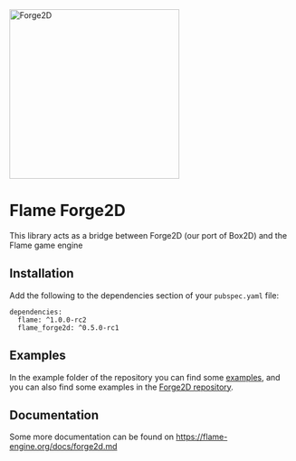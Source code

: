 <img alt="Forge2D" src="https://raw.githubusercontent.com/flame-engine/forge2d/master/design/with-text.png" width="300" />

# Flame Forge2D

This library acts as a bridge between Forge2D (our port of Box2D) and the Flame game engine

## Installation
Add the following to the dependencies section of your `pubspec.yaml` file:

```
dependencies:
  flame: ^1.0.0-rc2
  flame_forge2d: ^0.5.0-rc1
```

## Examples
In the example folder of the repository you can find some [examples](https://github.com/flame-engine/flame_forge2d/tree/master/example), and you can also find some examples in the [Forge2D repository](https://github.com/flame-engine/forge2d/tree/master/example).

## Documentation
Some more documentation can be found on https://flame-engine.org/docs/forge2d.md

